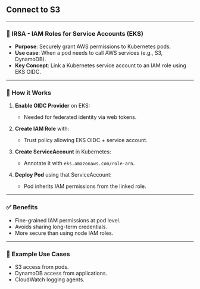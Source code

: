 ## Connect to S3
---

### 🧾 IRSA - IAM Roles for Service Accounts (EKS)

* **Purpose**: Securely grant AWS permissions to Kubernetes pods.
* **Use case**: When a pod needs to call AWS services (e.g., S3, DynamoDB).
* **Key Concept**: Link a Kubernetes service account to an IAM role using EKS OIDC.

---

### 🔧 How it Works

1. **Enable OIDC Provider** on EKS:

   * Needed for federated identity via web tokens.

2. **Create IAM Role** with:

   * Trust policy allowing EKS OIDC + service account.

3. **Create ServiceAccount** in Kubernetes:

   * Annotate it with `eks.amazonaws.com/role-arn`.

4. **Deploy Pod** using that ServiceAccount:

   * Pod inherits IAM permissions from the linked role.

---

### ✅ Benefits

* Fine-grained IAM permissions at pod level.
* Avoids sharing long-term credentials.
* More secure than using node IAM roles.

---

### 🔐 Example Use Cases

* S3 access from pods.
* DynamoDB access from applications.
* CloudWatch logging agents.

